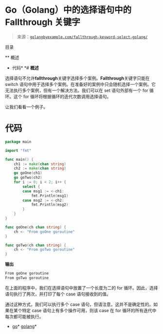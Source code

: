 <!--yml

类别：未分类

日期：2024-10-13 06:23:53

-->

# Go（Golang）中的选择语句中的 Fallthrough 关键字

> 来源：[`golangbyexample.com/fallthrough-keyword-select-golang/`](https://golangbyexample.com/fallthrough-keyword-select-golang/)

目录

**   概述

+   代码*  *# **概述**

选择语句不允许**fallthrough**关键字选择多个案例。**Fallthrough**关键字只能在 switch 语句中用于选择多个案例。在准备好的案例中只会随机选择一个案例。它无法执行多个案例，但有一个解决方法。我们可以在 set 语句外部有一个 for 循环。这个 for 循环将根据循环的迭代次数调用选择语句。

让我们看看一个例子。

# **代码**

```go
package main

import "fmt"

func main() {
    ch1 := make(chan string)
    ch2 := make(chan string)
    go goOne(ch1)
    go goTwo(ch2)
    for i := 0; i < 2; i++ {
        select {
        case msg1 := <-ch1:
            fmt.Println(msg1)
        case msg2 := <-ch2:
            fmt.Println(msg2)
        }
    }
}

func goOne(ch chan string) {
    ch <- "From goOne goroutine"
}

func goTwo(ch chan string) {
    ch <- "From goTwo goroutine"
}
```

**输出**

```go
From goOne goroutine
From goTwo goroutine
```

在上面的程序中，我们在选择语句中放置了一个长度为二的 for 循环。因此，选择语句执行了两次，并打印了每个 case 语句接收到的值。

通过这种方式，我们可以执行多个 case 语句，但请注意，这并不是确定性的。如果在某个特定 case 语句上有多个操作可用，则该 case 在 for 循环的所有迭代中每次都可能被执行。

+   [go](https://golangbyexample.com/tag/go/)*   [golang](https://golangbyexample.com/tag/golang/)*
